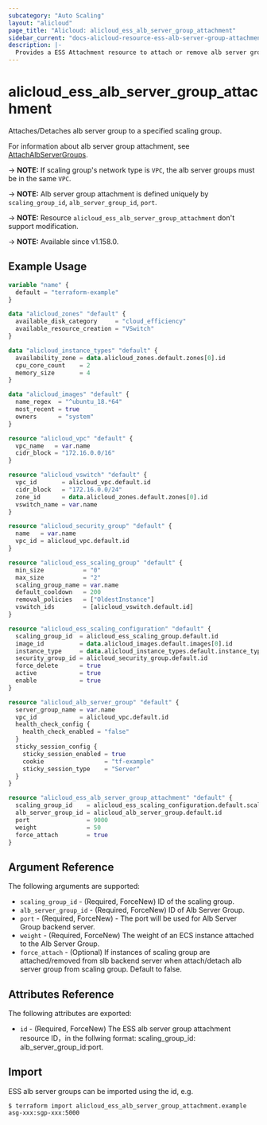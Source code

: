 ```yaml
---
subcategory: "Auto Scaling"
layout: "alicloud"
page_title: "Alicloud: alicloud_ess_alb_server_group_attachment"
sidebar_current: "docs-alicloud-resource-ess-alb-server-group-attachment"
description: |-
  Provides a ESS Attachment resource to attach or remove alb server group.
---
```


# alicloud_ess_alb_server_group_attachment

Attaches/Detaches alb server group to a specified scaling group.

For information about alb server group attachment, see [AttachAlbServerGroups](https://www.alibabacloud.com/help/en/doc-detail/266800.html).

-> **NOTE:** If scaling group's network type is `VPC`, the alb server groups must be in the same `VPC`.

-> **NOTE:** Alb server group attachment is defined uniquely by `scaling_group_id`, `alb_server_group_id`, `port`.

-> **NOTE:** Resource `alicloud_ess_alb_server_group_attachment` don't support modification.

-> **NOTE:** Available since v1.158.0.

## Example Usage

```terraform
variable "name" {
  default = "terraform-example"
}

data "alicloud_zones" "default" {
  available_disk_category     = "cloud_efficiency"
  available_resource_creation = "VSwitch"
}

data "alicloud_instance_types" "default" {
  availability_zone = data.alicloud_zones.default.zones[0].id
  cpu_core_count    = 2
  memory_size       = 4
}

data "alicloud_images" "default" {
  name_regex  = "^ubuntu_18.*64"
  most_recent = true
  owners      = "system"
}

resource "alicloud_vpc" "default" {
  vpc_name   = var.name
  cidr_block = "172.16.0.0/16"
}

resource "alicloud_vswitch" "default" {
  vpc_id       = alicloud_vpc.default.id
  cidr_block   = "172.16.0.0/24"
  zone_id      = data.alicloud_zones.default.zones[0].id
  vswitch_name = var.name
}

resource "alicloud_security_group" "default" {
  name   = var.name
  vpc_id = alicloud_vpc.default.id
}

resource "alicloud_ess_scaling_group" "default" {
  min_size           = "0"
  max_size           = "2"
  scaling_group_name = var.name
  default_cooldown   = 200
  removal_policies   = ["OldestInstance"]
  vswitch_ids        = [alicloud_vswitch.default.id]
}

resource "alicloud_ess_scaling_configuration" "default" {
  scaling_group_id  = alicloud_ess_scaling_group.default.id
  image_id          = data.alicloud_images.default.images[0].id
  instance_type     = data.alicloud_instance_types.default.instance_types[0].id
  security_group_id = alicloud_security_group.default.id
  force_delete      = true
  active            = true
  enable            = true
}

resource "alicloud_alb_server_group" "default" {
  server_group_name = var.name
  vpc_id            = alicloud_vpc.default.id
  health_check_config {
    health_check_enabled = "false"
  }
  sticky_session_config {
    sticky_session_enabled = true
    cookie                 = "tf-example"
    sticky_session_type    = "Server"
  }
}

resource "alicloud_ess_alb_server_group_attachment" "default" {
  scaling_group_id    = alicloud_ess_scaling_configuration.default.scaling_group_id
  alb_server_group_id = alicloud_alb_server_group.default.id
  port                = 9000
  weight              = 50
  force_attach        = true
}
```

## Argument Reference

The following arguments are supported:

* `scaling_group_id` - (Required, ForceNew) ID of the scaling group.
* `alb_server_group_id` - (Required, ForceNew) ID of Alb Server Group.
* `port` - (Required, ForceNew) - The port will be used for Alb Server Group backend server.
* `weight` - (Required, ForceNew) The weight of an ECS instance attached to the Alb Server Group.
* `force_attach` - (Optional) If instances of scaling group are attached/removed from slb backend server when attach/detach alb
  server group from scaling group. Default to false.

## Attributes Reference

The following attributes are exported:

* `id` - (Required, ForceNew) The ESS alb server group attachment resource ID，in the follwing format: scaling_group_id:
  alb_server_group_id:port.

## Import

ESS alb server groups can be imported using the id, e.g.

```shell
$ terraform import alicloud_ess_alb_server_group_attachment.example asg-xxx:sgp-xxx:5000 
```
